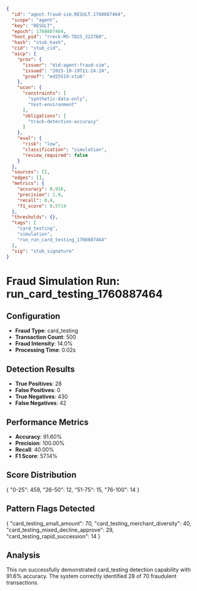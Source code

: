 ```json
{
  "id": "agent.fraud-sim.RESULT.1760887464",
  "scope": "agent",
  "key": "RESULT",
  "epoch": 1760887464,
  "host_pid": "rreck-MS-7D25_222760",
  "hash": "stub_hash",
  "cid": "stub_cid",
  "aicp": {
    "prov": {
      "issuer": "did:agent:fraud-sim",
      "issued": "2025-10-19T11:24:24",
      "proof": "ed25519:stub"
    },
    "ucon": {
      "constraints": [
        "synthetic-data-only",
        "test-environment"
      ],
      "obligations": [
        "track-detection-accuracy"
      ]
    },
    "eval": {
      "risk": "low",
      "classification": "simulation",
      "review_required": false
    }
  },
  "sources": [],
  "edges": [],
  "metrics": {
    "accuracy": 0.916,
    "precision": 1.0,
    "recall": 0.4,
    "f1_score": 0.5714
  },
  "thresholds": {},
  "tags": [
    "card_testing",
    "simulation",
    "run_run_card_testing_1760887464"
  ],
  "sig": "stub_signature"
}
```

# Fraud Simulation Run: run_card_testing_1760887464

## Configuration
- **Fraud Type**: card_testing
- **Transaction Count**: 500
- **Fraud Intensity**: 14.0%
- **Processing Time**: 0.02s

## Detection Results
- **True Positives**: 28
- **False Positives**: 0
- **True Negatives**: 430
- **False Negatives**: 42

## Performance Metrics
- **Accuracy**: 91.60%
- **Precision**: 100.00%
- **Recall**: 40.00%
- **F1 Score**: 57.14%

## Score Distribution
{
  "0-25": 459,
  "26-50": 12,
  "51-75": 15,
  "76-100": 14
}

## Pattern Flags Detected
{
  "card_testing_small_amount": 70,
  "card_testing_merchant_diversity": 40,
  "card_testing_mixed_decline_approve": 29,
  "card_testing_rapid_succession": 14
}

## Analysis
This run successfully demonstrated card_testing detection capability with 91.6% accuracy.
The system correctly identified 28 of 70 fraudulent transactions.
